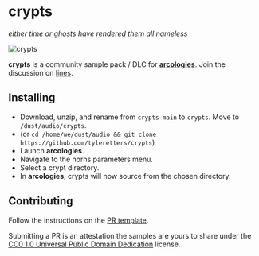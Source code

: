 # crypts
_either time or ghosts have rendered them all nameless_

![crypts](https://northern-information.github.io/arcologies-docs/assets/images/crypts-landscape.jpg)

**crypts** is a community sample pack / DLC for **[arcologies](https://northern-information.github.io/arcologies-docs)**. Join the discussion on [lines](https://l.llllllll.co/crypts).

## Installing

- Download, unzip, and rename from `crypts-main` to `crypts`. Move to `/dust/audio/crypts`.
- (or `cd /home/we/dust/audio && git clone https://github.com/tyleretters/crypts`)
- Launch **arcologies**.
- Navigate to the norns parameters menu.
- Select a crypt directory.
- In **arcologies**, crypts will now source from the chosen directory.

## Contributing

Follow the instructions on the [PR template](https://github.com/northern-information/crypts/blob/main/.github/pull_request_template.md).

Submitting a PR is an attestation the samples are yours to share under the [CC0 1.0 Universal Public Domain Dedication](https://creativecommons.org/publicdomain/zero/1.0/) license.
